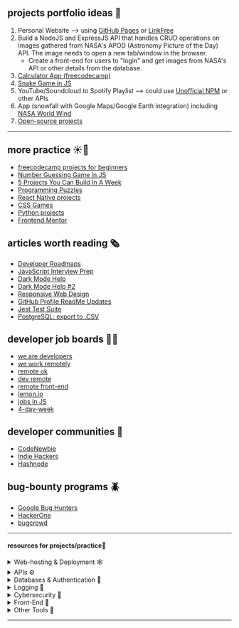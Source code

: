 ## projects portfolio ideas 🌳

1. Personal Website --> using [GitHub Pages](https://pages.github.com/) or [LinkFree](https://linkfree.io/)
2. Build a NodeJS and ExpressJS API that handles CRUD operations on images gathered from NASA's APOD (Astronomy Picture of the Day) API. The image needs to open a new tab/window in the browser.
   - Create a front-end for users to "login" and get images from NASA's API or other details from the database.
3. [Calculator App (freecodecamp)](https://www.freecodecamp.org/news/javascript-dom-build-a-calculator-app)
4. [Snake Game in JS](https://www.freecodecamp.org/news/how-to-build-a-snake-game-in-javascript/)
5. YouTube/Soundcloud to Spotify Playlist --> could use [Unofficial NPM](https://www.npmjs.com/package/youtube-music-api) or other APIs
6. App (snowfall with Google Maps/Google Earth integration) including [NASA World Wind](https://worldwind.arc.nasa.gov/)
7. [Open-source projects](https://goodfirstissue.dev/)

---

## more practice ☀️🌙

- [freecodecamp projects for beginners](https://www.freecodecamp.org/news/javascript-projects-for-beginners/)
- [Number Guessing Game in JS](https://www.youtube.com/watch?v=2cQUkYU8AmI)
- [5 Projects You Can Build In A Week](https://www.youtube.com/watch?v=oluY633rkgI)
- [Programming Puzzles](https://medium.com/techie-delight/top-25-programming-puzzles-and-brain-teasers-dac17b41e94a)
- [React Native projects](https://livecodestream.dev/post/10-amazing-react-native-project-ideas/)
- [CSS Games](https://dev.to/devmount/8-games-to-learn-css-the-fun-way-4e0f)
- [Python projects](https://livecodestream.dev/post/10-crazy-cool-project-ideas-for-python-developers/)
- [Frontend Mentor](https://www.frontendmentor.io/)

## articles worth reading 🗞️
- [Developer Roadmaps](https://roadmap.sh/)
- [JavaScript Interview Prep](https://www.freecodecamp.org/news/javascript-interview-prep-cheatsheet/)
- [Dark Mode Help](https://livecodestream.dev/post/a-better-approach-to-dark-mode-on-your-website/)
- [Dark Mode Help #2](https://www.geeksforgeeks.org/how-to-make-dark-mode-for-websites-using-html-css-javascript/)
- [Responsive Web Design](https://www.smashingmagazine.com/2011/01/guidelines-for-responsive-web-design)
- [GitHub Profile ReadMe Updates](https://www.sitepoint.com/github-profile-readme/)
- [Jest Test Suite](https://codewithhugo.com/run-skip-single-jest-test/)
- [PostgreSQL: export to .CSV](https://dataschool.com/learn-sql/how-to-export-data-to-csv-or-excel/)

## developer job boards 🧑‍💻 
- [we are developers](https://www.wearedevelopers.com/)
- [we work remotely](https://weworkremotely.com/)
- [remote ok](https://remoteok.com/)
- [dev remote](https://devremote.io/)
- [remote front-end](https://www.remotefrontendjobs.com/)
- [lemon.io](https://lemon.io/)
- [jobs in JS](https://jobsinjs.com/)
- [4-day-week](https://4dayweek.io/)

## developer communities 🌳
- [CodeNewbie](https://community.codenewbie.org/)
- [Indie Hackers](https://www.indiehackers.com/)
- [Hashnode](https://hashnode.com/) 

## bug-bounty programs 🪲
- [Google Bug Hunters](https://bughunters.google.com/)
- [HackerOne](https://bughunters.google.com/)
- [bugcrowd](https://www.bugcrowd.com/bug-bounty-list/)

---
#### resources for projects/practice📃 

   <details>
   <summary> Web-hosting & Deployment 🕸️ </summary> 
   <br>
      <li> <a href="https://vercel.com/">Vercel</a> </li>
      <li> <a href="https://railway.app/">railway</a> </li>
      <li> <a href="https://fly.io/">fly.io</a> </li>
      <li> <a href="https://console.cloud.google.com">Google Cloud Platform</a> </li>
      <li> <a href="https://azure.microsoft.com/en-us">Microsoft Azure</a> </li>
   </details>

   <details>
   <summary> APIs ⚙️ </summary>
   <br>

      <li> <a href="https://publicapis.dev/">Public APIs</a> </li>
      <li> <a href="https://mockoon.com/">Mockoon</a> </li>
   </details>

   <details>
   <summary> Databases & Authentication 🔎 </summary>
   <br>

      <li> <a href="https://supabase.com/">supabase</a> </li>
      <li> <a href="https://mockaroo.com">Mockaroo</a> </li>
   </details>
   
   <details>
   <summary> Logging 🧻 </summary>
   <br>

      <li> <a href="https://axiom.co/">axiom</a> </li>
   </details>

   <details>
   <summary> Cybersecurity 🦺 </summary>
   <br>

      <li> <a href="https://www.youtube.com/watch?v=ypNKKYUJE5o">JavaScript Security</a> </li>
   </details>

   <details>
    <summary> Front-End 📄 </summary>
   <br>
      <li> <a href="https://www.lipsum.com">Lorem Ipsum</a> </li>
      <li> <a href="https://picsum.photos">Lorem Picsum</a> </li>
      <li> <a href="https://validator.w3.org/">Markup Validator</a> </li>
   
   <details>
   <summary> Icons & Colors 🟥 🟩 🟦 </summary>
   <br>

      <li> <a href="https://fontawesome.com/">Font Awesome</a> </li>
      <li> <a href="https://realfavicongenerator.net">Icon Generator</a> </li>
      <li> <a href="https://icones.js.org">Icones</a> </li>
      <li> <a href="https://colorhunt.co/">Color Hunt</a> </li>
   </details>
   </details>
   
   <details>
   <summary> Other Tools 🔮</summary>
   <br>
      <li> <a href="https://npmtrends.com/">NPM Trends</a></li>
      <li> <a href="https://regex101.com">RegEx 101</a></li>
      <li> <a href="https://ihateregex.io/">iHateRegEx</a></li>
      <li> <a href="https://www.bigocheatsheet.com/">Big-O-CheatSheet</a> </li>
      <li> <a href="https://crontab.guru/">cron expressions</a></li>
      <li> <a href="https://www.yougetsignal.com/">You Get Signal</a></li>
      <li> <a href="https://www.desmos.com/">Graph Calculator</a></li>
   </details>

---
